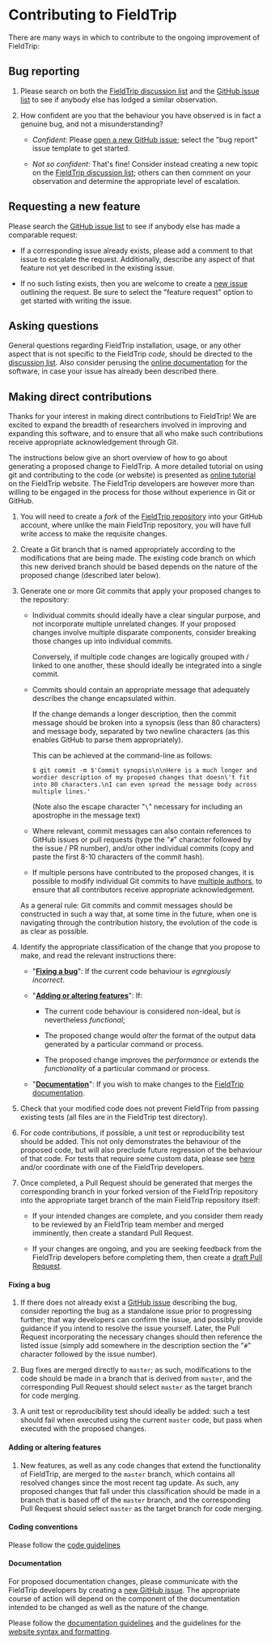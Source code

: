 # Contributing to FieldTrip

There are many ways in which to contribute to the ongoing improvement of FieldTrip:

## Bug reporting

1. Please search on both the [FieldTrip discussion list](http://www.fieldtriptoolbox.org/discussion_list)
   and the [GitHub issue list](https://github.com/fieldtrip/fieldtrip/issues)
   to see if anybody else has lodged a similar observation.

2. How confident are you that the behaviour you have observed is in fact a
   genuine bug, and not a misunderstanding?

   -  *Confident*: Please [open a new GitHub issue](https://github.com/fieldtrip/fieldtrip/issues/new);
      select the "bug report" issue template to get started.

   -  *Not so confident*: That's fine! Consider instead creating a new topic
      on the [FieldTrip discussion list](http://www.fieldtriptoolbox.org/discussion_list);
      others can then comment on your observation and determine the
      appropriate level of escalation.

## Requesting a new feature

Please search the [GitHub issue list](https://github.com/fieldtrip/fieldtrip/issues)
to see if anybody else has made a comparable request:

   -  If a corresponding issue already exists, please add a comment to that
      issue to escalate the request. Additionally, describe any
      aspect of that feature not yet described in the existing issue.

   -  If no such listing exists, then you are welcome to create a [new
      issue](https://github.com/fieldtrip/fieldtrip/issues/new) outlining the
      request. Be sure to select the "feature request" option to get started
      with writing the issue.

## Asking questions

General questions regarding FieldTrip installation, usage, or any other
aspect that is not specific to the FieldTrip *code*, should be directed to
the [discussion list](http://www.fieldtriptoolbox.org/discussion_list). Also consider perusing
the [online documentation](https://fieldtriptoolobx.org/) for
the software, in case your issue has already been described there.

## Making direct contributions

Thanks for your interest in making direct contributions to FieldTrip!
We are excited to expand the breadth of researchers involved in improving
and expanding this software, and to ensure that all who make such
contributions receive appropriate acknowledgement through Git.

The instructions below give an short overview of how to go about generating a
proposed change to FieldTrip. A more detailed tutorial on using git and contributing 
to the code (or website) is presented as [online tutorial](http://www.fieldtriptoolbox.org/development/git/) 
on the FieldTrip website. The FieldTrip developers are however more
than willing to be engaged in the process for those without experience
in Git or GitHub. 

1. You will need to create a *fork* of the [FieldTrip repository](https://github.com/fieldtrip/fieldtrip)
   into your GitHub account, where unlike the main FieldTrip repository,
   you will have full write access to make the requisite changes.

2. Create a Git branch that is named appropriately according to the
   modifications that are being made. The existing code branch on which
   this new derived branch should be based depends on the nature of the
   proposed change (described later below).

3. Generate one or more Git commits that apply your proposed changes to
   the repository:

   -  Individual commits should ideally have a clear singular purpose,
      and not incorporate multiple unrelated changes. If your proposed
      changes involve multiple disparate components, consider breaking
      those changes up into individual commits.

      Conversely, if multiple code changes are logically grouped with /
      linked to one another, these should ideally be integrated into a
      single commit.

   -  Commits should contain an appropriate message that adequately
      describes the change encapsulated within.

      If the change demands a longer description, then the commit message
      should be broken into a synopsis (less than 80 characters) and message
      body, separated by two newline characters (as this enables GitHub to
      parse them appropriately).

      This can be achieved at the command-line as follows:

      `$ git commit -m $'Commit synopsis\n\nHere is a much longer and wordier description of my proposed changes that doesn\'t fit into 80 characters.\nI can even spread the message body across multiple lines.'`

      (Note also the escape character "`\`" necessary for including an
      apostrophe in the message text)

   -  Where relevant, commit messages can also contain references to
      GitHub issues or pull requests (type the "`#`" character followed
      by the issue / PR number), and/or other individual commits (copy
      and paste the first 8-10 characters of the commit hash).

   -  If multiple persons have contributed to the proposed changes, it is
      possible to modify individual Git commits to have [multiple
      authors](https://help.github.com/en/articles/creating-a-commit-with-multiple-authors),
      to ensure that all contributors receive appropriate acknowledgement.

   As a general rule: Git commits and commit messages should be constructed
   in such a way that, at some time in the future, when one is navigating
   through the contribution history, the evolution of the code is as clear
   as possible.

4. Identify the appropriate classification of the change that you propose
   to make, and read the relevant instructions there:

   -  "[**Fixing a bug**](#fixing-a-bug)": If the current code behaviour is
      *egregiously incorrect*.

   -  "[**Adding or altering features**](#adding-or-altering-features)": If:

      -  The current code behaviour is considered non-ideal, but is nevertheless *functional*;

      -  The proposed change would *alter* the format of the output data generated by a particular command or process.

      -  The proposed change improves the *performance* or extends the *functionality* of a particular
         command or process.

   -  "[**Documentation**](#documentation)": If you wish to make changes to
      the [FieldTrip documentation](http://www.fieldtriptoolbox.org/).

5. Check that your modified code does not prevent FieldTrip from
   passing existing tests (all files are in the FieldTrip test directory).

6. For code contributions, if possible, a unit test or reproducibility
   test should be added. This not only demonstrates the behaviour of the
   proposed code, but will also preclude future regression of the behaviour
   of that code. For tests that require some custom data, please
   see [here](http://www.fieldtriptoolbox.org/faq/how_should_i_send_example_data_to_the_developers/) 
   and/or coordinate with one of the FieldTrip developers.

1. Once completed, a Pull Request should be generated that merges the
   corresponding branch in your forked version of the FieldTrip repository
   into the appropriate target branch of the main FieldTrip repository
   itself:

   -  If your intended changes are complete, and you consider them ready
      to be reviewed by an FieldTrip team member and merged imminently,
      then create a standard Pull Request.

   -  If your changes are ongoing, and you are seeking feedback from the
      FieldTrip developers before completing them, then create a
      [draft Pull Request](https://github.blog/2019-02-14-introducing-draft-pull-requests/).

#### Fixing a bug

1. If there does not already exist a [GitHub issue](https://github.com/fieldtrip/fieldtrip/issues)
   describing the bug, consider reporting the bug as a standalone issue
   prior to progressing further; that way developers can confirm the issue,
   and possibly provide guidance if you intend to resolve the issue yourself.
   Later, the Pull Request incorporating the necessary changes should then
   reference the listed issue (simply add somewhere in the description
   section the "`#`" character followed by the issue number).

2. Bug fixes are merged directly to `master`; as such, modifications to the
   code should be made in a branch that is derived from `master`, and the
   corresponding Pull Request should select `master` as the target branch
   for code merging.

3. A unit test or reproducibility test should ideally be added: such a
   test should fail when executed using the current `master` code, but pass
   when executed with the proposed changes.

#### Adding or altering features

1. New features, as well as any code changes that extend the functionality of 
   FieldTrip, are merged to the `master` branch, which contains
   all resolved changes since the most recent tag update. As such, any
   proposed changes that fall under this classification should be made
   in a branch that is based off of the `master` branch, and the corresponding
   Pull Request should select `master` as the target branch for code merging.

#### Coding conventions

Please follow the [code guidelines](http://www.fieldtriptoolbox.org/development/guideline/code/)

#### Documentation

For proposed documentation changes, please communicate with the FieldTrip
developers by creating a [new GitHub issue](https://github.com/fieldtrip/website/issues/new).
The appropriate course of action will depend on the component of the
documentation intended to be changed as well as the nature of the change.

Please follow the [documentation guidelines](http://www.fieldtriptoolbox.org/development/guideline/documentation/) 
and the guidelines for the [website syntax and formatting](http://www.fieldtriptoolbox.org/development/guideline/website/).
